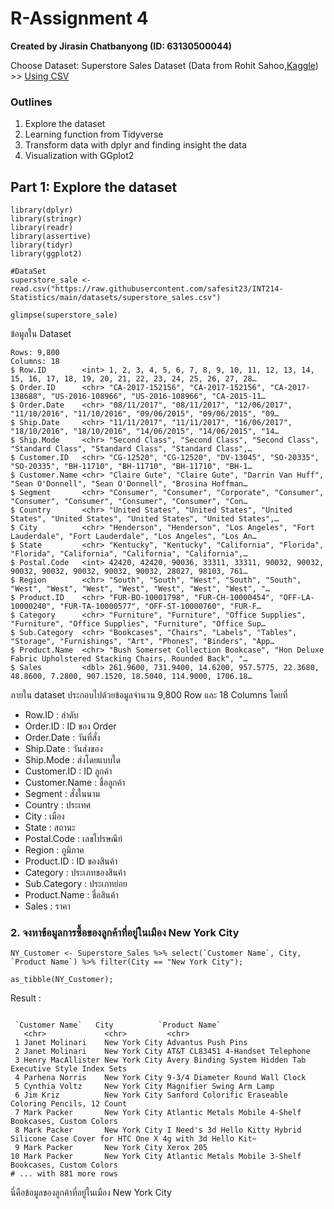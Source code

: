 # R-Assignment 4

**Created by Jirasin Chatbanyong (ID: 63130500044)**

Choose Dataset:
Superstore Sales Dataset (Data from Rohit Sahoo,[Kaggle](https://www.kaggle.com/rohitsahoo/sales-forecasting)) >> [Using CSV](https://raw.githubusercontent.com/safesit23/INT214-Statistics/main/datasets/superstore_sales.csv)

### Outlines
1. Explore the dataset
2. Learning function from Tidyverse
3. Transform data with dplyr and finding insight the data
4. Visualization with GGplot2

## Part 1: Explore the dataset

```
library(dplyr)
library(stringr)
library(readr)
library(assertive)
library(tidyr)
library(ggplot2)

#DataSet
superstore_sale <- read.csv("https://raw.githubusercontent.com/safesit23/INT214-Statistics/main/datasets/superstore_sales.csv")

glimpse(superstore_sale)

```
ข้อมูลใน Dataset
```
Rows: 9,800
Columns: 18
$ Row.ID        <int> 1, 2, 3, 4, 5, 6, 7, 8, 9, 10, 11, 12, 13, 14, 15, 16, 17, 18, 19, 20, 21, 22, 23, 24, 25, 26, 27, 28…
$ Order.ID      <chr> "CA-2017-152156", "CA-2017-152156", "CA-2017-138688", "US-2016-108966", "US-2016-108966", "CA-2015-11…
$ Order.Date    <chr> "08/11/2017", "08/11/2017", "12/06/2017", "11/10/2016", "11/10/2016", "09/06/2015", "09/06/2015", "09…
$ Ship.Date     <chr> "11/11/2017", "11/11/2017", "16/06/2017", "18/10/2016", "18/10/2016", "14/06/2015", "14/06/2015", "14…
$ Ship.Mode     <chr> "Second Class", "Second Class", "Second Class", "Standard Class", "Standard Class", "Standard Class",…
$ Customer.ID   <chr> "CG-12520", "CG-12520", "DV-13045", "SO-20335", "SO-20335", "BH-11710", "BH-11710", "BH-11710", "BH-1…
$ Customer.Name <chr> "Claire Gute", "Claire Gute", "Darrin Van Huff", "Sean O'Donnell", "Sean O'Donnell", "Brosina Hoffman…
$ Segment       <chr> "Consumer", "Consumer", "Corporate", "Consumer", "Consumer", "Consumer", "Consumer", "Consumer", "Con…
$ Country       <chr> "United States", "United States", "United States", "United States", "United States", "United States",…
$ City          <chr> "Henderson", "Henderson", "Los Angeles", "Fort Lauderdale", "Fort Lauderdale", "Los Angeles", "Los An…
$ State         <chr> "Kentucky", "Kentucky", "California", "Florida", "Florida", "California", "California", "California",…
$ Postal.Code   <int> 42420, 42420, 90036, 33311, 33311, 90032, 90032, 90032, 90032, 90032, 90032, 90032, 28027, 98103, 761…
$ Region        <chr> "South", "South", "West", "South", "South", "West", "West", "West", "West", "West", "West", "West", "…
$ Product.ID    <chr> "FUR-BO-10001798", "FUR-CH-10000454", "OFF-LA-10000240", "FUR-TA-10000577", "OFF-ST-10000760", "FUR-F…
$ Category      <chr> "Furniture", "Furniture", "Office Supplies", "Furniture", "Office Supplies", "Furniture", "Office Sup…
$ Sub.Category  <chr> "Bookcases", "Chairs", "Labels", "Tables", "Storage", "Furnishings", "Art", "Phones", "Binders", "App…
$ Product.Name  <chr> "Bush Somerset Collection Bookcase", "Hon Deluxe Fabric Upholstered Stacking Chairs, Rounded Back", "…
$ Sales         <dbl> 261.9600, 731.9400, 14.6200, 957.5775, 22.3680, 48.8600, 7.2800, 907.1520, 18.5040, 114.9000, 1706.18…
```
ภายใน dataset ประกอบไปด้วยข้อมูลจำนวน 9,800 Row และ 18 Columns โดยที่
- Row.ID : ลำดับ
- Order.ID : ID ของ Order 
- Order.Date : วันที่สั่ง
- Ship.Date : วันส่งของ
- Ship.Mode : ส่งโดยแบบใด
- Customer.ID : ID ลูกค้า
- Customer.Name : ชื่อลูกค้า
- Segment : สั่งในนาม
- Country : ประเทศ
- City : เมือง
- State : สถานะ
- Postal.Code : เลขไปรษณีย์
- Region : 	ภูมิภาค
- Product.ID : ID ของสินค้า
- Category : ประเภทของสินค้า
- Sub.Category : ประเภทย่อย
- Product.Name : ชื่อสินค้า
- Sales : ราคา

### 2. จงหาข้อมูลการซื้อของลูกค้าที่อยู่ในเมือง New York City

```
NY_Customer <- Superstore_Sales %>% select(`Customer Name`, City, `Product Name`) %>% filter(City == "New York City");

as_tibble(NY_Customer);

```
Result :

```

 `Customer Name`   City          `Product Name`                                                                        
   <chr>             <chr>         <chr>                                                                                 
 1 Janet Molinari    New York City Advantus Push Pins                                                                    
 2 Janet Molinari    New York City AT&T CL83451 4-Handset Telephone                                                      
 3 Henry MacAllister New York City Avery Binding System Hidden Tab Executive Style Index Sets                            
 4 Parhena Norris    New York City 9-3/4 Diameter Round Wall Clock                                                       
 5 Cynthia Voltz     New York City Magnifier Swing Arm Lamp                                                              
 6 Jim Kriz          New York City Sanford Colorific Eraseable Coloring Pencils, 12 Count                                
 7 Mark Packer       New York City Atlantic Metals Mobile 4-Shelf Bookcases, Custom Colors                               
 8 Mark Packer       New York City I Need's 3d Hello Kitty Hybrid Silicone Case Cover for HTC One X 4g with 3d Hello Kit~
 9 Mark Packer       New York City Xerox 205                                                                             
10 Mark Packer       New York City Atlantic Metals Mobile 3-Shelf Bookcases, Custom Colors                               
# ... with 881 more rows
```
นี่คือข้อมูลของลูกค้าที่อยู่ในเมือง New York City
